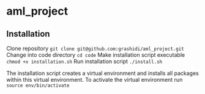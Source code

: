 # aml_project

## Installation
Clone repository
  ```git clone git@github.com:grashidi/aml_project.git```
Change into code directory
  ```cd code```
Make installation script executable
  ```chmod +x installation.sh```
Run installation script
  ```./install.sh```

The installation script creates a virtual environment and installs all packages within this virtual environment.
To activate the virtual environment run
  ```source env/bin/activate```
  
